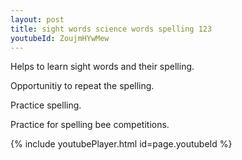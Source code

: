 ```yaml
---
layout: post
title: sight words science words spelling 123
youtubeId: ZoujmHYwMew
---
```

 
 
Helps to learn sight words and their spelling.

Opportunitiy to repeat the spelling. 

Practice spelling. 
 
Practice for spelling bee competitions. 
 
{% include youtubePlayer.html id=page.youtubeId %}
 
 
